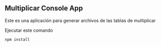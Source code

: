 

## Multiplicar Console App

Este es una aplicación para generar archivos de las tablas de multiplicar 

Ejecutar este comando 
```
npm install
```